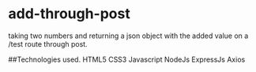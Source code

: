 # add-through-post
taking two numbers and returning a json object with the added value on a /test route through post.

##Technologies used.
HTML5
CSS3
Javascript
NodeJs
ExpressJs
Axios
